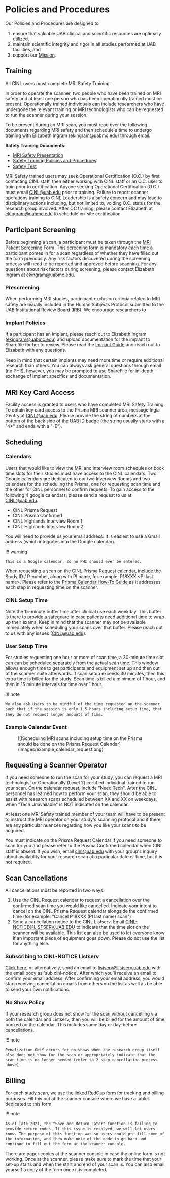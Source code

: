 # Policies and Procedures

Our Policies and Procedures are designed to

1. ensure that valuable UAB clinical and scientific resources are optimally utilized,
2. maintain scientific integrity and rigor in all studies performed at UAB facilities, and
3. support our [Mission](/#cinl-mission).

## Training

All CINL users must complete MRI Safety Training.

In order to operate the scanner, two people who have been trained on MRI safety and at least one person who has been operationally trained must be present. Operationally trained individuals can include researchers who have undergone the relevant training or MRI technologists who can be requested to run the scanner during your session.

To be present during an MRI scan, you must read over the following documents regarding MRI safety and then schedule a time to undergo training with Elizabeth Ingram (ekingram@uabmc.edu) through email.

**Safety Training Documents**:

- [MRI Safety Presentation](https://uab365.sharepoint.com/:b:/r/sites/som/circ/cinl/Shared%20Documents/Training/L2%20MRI%20Safety%20Presentation.pdf?csf=1&web=1&e=1mkBXW)
- [Safety Training Policies and Procedures](https://uab365.sharepoint.com/:b:/r/sites/som/circ/cinl/Shared%20Documents/Training/L2%20Safety%20Training.pdf?csf=1&web=1&e=GcfDmX)
- [Safety Test](https://uab365.sharepoint.com/:b:/r/sites/som/circ/cinl/Shared%20Documents/Training/L2%20Safety%20Test.pdf?csf=1&web=1&e=6vTyPl)

MRI Safety trained users may seek Operational Certification (O.C.) by first contacting CINL staff, then either working with CINL staff or an O.C. user to train prior to certification. Anyone seeking Operational Certification (O.C.) must email [CINL@uab.edu](mailto:cinl@uab.edu) prior to training. Failure to report scanner operations training to CINL Leadership is a safety concern and may lead to disciplinary actions including, but not limited to, voiding O.C. status for the research group involved. After OC training, please contact Elizabeth at [ekingram@uabmc.edu](mailto:ekingram@uabmc.edu) to schedule on-site certification.

## Participant Screening

Before beginning a scan, a participant must be taken through the [MRI Patient Screening Form](https://uab365.sharepoint.com/:b:/r/sites/som/circ/cinl/Shared%20Documents/Training/MRI%20Screening%20Form.pdf?csf=1&web=1&e=tfbB4T). This screening form is mandatory each time a participant comes in for a scan regardless of whether they have filled out the form previously. Any risk factors discovered during the screening process will need to be reported and approved before scanning. For any questions about risk factors during screening, please contact Elizabeth Ingram at [ekingram@uabmc.edu](mailto:ekingram@uabmc.edu).

### Prescreening

When performing MRI studies, participant exclusion criteria related to MRI safety are usually included in the Human Subjects Protocol submitted to the UAB Institutional Review Board (IRB). We encourage researchers to 

### Implant Policies

If a participant has an implant, please reach out to Elizabeth Ingram (ekingram@uabmc.edu) and upload documentation for the implant to Sharefile for her to review. Please read the [Implant Guide](https://uab365.sharepoint.com/:b:/r/sites/som/circ/cinl/Shared%20Documents/Implant%20Review/Sharefile%20Instructions.pdf?csf=1&web=1&e=zo0AzU) and reach out to Elizabeth with any questions.

Keep in mind that certain implants may need more time or require additional research than others. You can always ask general questions through email (no PHI!), however, you may be prompted to use ShareFile for in-depth exchange of implant specifics and documentation.

## MRI Key Card Access

Facility access is granted to users who have completed MRI Safety Training. To obtain key card access to the Prisma MRI scanner area, message Ingia Gentry at [CINL@uab.edu](mailto:cinl@uab.edu). Please provide the string of numbers at the bottom of the back side of the UAB ID badge (the string usually starts with a "4*" and ends with a "-E”).

## Scheduling

### Calendars

Users that would like to view the MRI and interview room schedules or book time slots for their studies must have access to the CINL calendars. Two Google calendars are dedicated to our two Inverview Rooms and two calendars for the scheduling the Prisma, one for requesting scan time and the other for CINL personnel to confirm requests. To gain access to the following 4 google calendars, please send a request to us at CINL@uab.edu.

- CINL Prisma Request
- CINL Prisma Confirmed
- CINL Highlands Interview Room 1
- CINL Highlands Interview Room 2

You will need to provide us your email address. It is easiest to use a Gmail address (which integrates into the Google calendar).

<!-- markdownlint-disable MD046 -->
!!! warning

    This is a Google calendar, so no PHI should ever be entered.
<!-- markdownlint-enable MD046 -->

When requesting a scan on the CINL Prisma Request calendar, include the Study ID / P-number, along with PI name, for example: P18XXX \<PI last name\>. Please refer to the [Prisma Calendar How-To Guide](https://uab365.sharepoint.com/:b:/r/sites/som/circ/cinl/Shared%20Documents/Prisma%20Calendar%20How-To-rev_2.11.2022.pdf?csf=1&web=1&e=CPXahh) as it addresses each step in requesting time on the scanner.

### CINL Setup Time

Note the 15-minute buffer time after clinical use each weekday. This buffer is there to provide a safeguard in case patients need additional time to wrap up their exams. Keep in mind that the scanner may not be available immediately when scheduling your scans over that buffer. Please reach out to us with any issues (CINL@uab.edu).

### User Setup Time

For studies requesting one hour or more of scan time, a 30-minute time slot can can be scheduled separately from the actual scan time. This window allows enough time to get participants and equipment set up and then out of the scanner suite afterwards. If scan setup exceeds 30 minutes, then this extra time is billed for the study. Scan time is billed a minimum of 1 hour, and then in 15 minute intervals for time over 1 hour.

<!-- markdownlint-disable MD046 -->
!!! note

    We also ask Users to be mindful of the time requested on the scanner such that if the session is only 1.5 hours including setup time, that they do not request longer amounts of time.
<!-- markdownlint-enable MD046 -->

### Example Calendar Event

<!-- markdownlint-disable MD033 -->
<figure markdown="1">
![!Scheduling MRI scans including setup time on the Prisma should be done on the Prisma Request Calendar](images/example_calendar_request.png)
</figure>

## Requesting a Scanner Operator

If you need someone to run the scan for your study, you can request a MRI technologist or Operationally (Level 2) certified individual trained to run your scan. On the calendar request, include "Need Tech". After the CINL personnel has learned how to perform your scan, they should be able to assist with research scans scheduled between XX and XX on weekdays, when "Tech Unavailable" is NOT indicated on the calendar. 

At least one MRI Safety trained member of your team will have to be present to instruct the MRI operator on your study's scanning protocol and if there are any particular nuances regarding how you like your scans to be acquired. 

You must indicate on the Prisma Request Calendar if you need someone to scan for you and please refer to the Prisma Confirmed calendar when CINL staff is absent. If you wish, email cinl@uab.edu with your group's inquiry about availablity for your research scan at a particular date or time, but it is not required.


## Scan Cancellations

All cancellations must be reported in two ways:

1. Use the CINL Request calendar to request a cancellation over the confirmed scan time you would like cancelled. Indicate your intent to cancel on the CINL Prisma Request calendar alongside the confirmed time (for example: “Cancel P18XXX (PI last name) scan")
2. Send a cancellation notice to the CINL Listserv. Email CINL-NOTICE@LISTSERV.UAB.EDU to indicate that the time slot on the scanner will be available. This list can also be used to let everyone know if an important piece of equipment goes down. Please do not use the list for anything else.

### Subscribing to CINL-NOTICE Listserv

[Click here](mailto:listserv@listserv.uab.edu?%E2%80%A8&body=sub%20cinl-notice), or alternatively, send an email to listserv@listserv.uab.edu with the email body as 'sub cinl-notice'. After which you’ll receive an email to confirm your email address. After confirming your email address, you would start receiving cancellation emails from others on the list as well as be able to send your own notifications.  

### No Show Policy

If your research group does not show for the scan without cancelling via both the calendar and Listserv, then you will be billed for the amount of time booked on the calendar. This includes same day or day-before cancellations.

<!-- markdownlint-disable MD046 -->
!!! note

    Penalization ONLY occurs for no shows when the research group itself also does not show for the scan or appropriately indicate that the scan time is no longer needed (refer to 2 step cancellation process above).  
<!-- markdownlint-enable MD046 -->

## Billing

For each study scan, we use the [linked RedCap form](https://survey.eyes.uab.edu/surveys/?s=KPP8TNFLEC) for tracking and billing purposes. Fill this out at the scanner console where we have a tablet dedicated to this form.

<!-- markdownlint-disable MD046 -->
!!! note

    As of late 2021, the "Save and Return Later" function is failing to provide return codes. If this issue is resolved, we will let users know. The purpose of this function was so users could pre-fill some of the information, and then make note of the code to go back and continue to fill out the form at the scanner console.
<!-- markdownlint-enable MD046 -->

There are paper copies at the scanner console in case the online form is not working. Once at the scanner, please make sure to mark the time that your set-up starts and when the start and end of your scan is.  You can also email yourself a copy of the form once it is completed.
